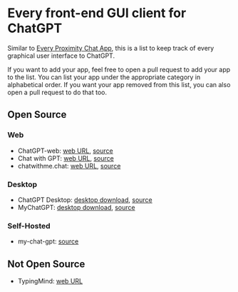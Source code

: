 # Every front-end GUI client for ChatGPT

Similar to [Every Proximity Chat App](https://github.com/billmei/every-proximity-chat-app), this is a list to keep track of every graphical user interface to ChatGPT.

If you want to add your app, feel free to open a pull request to add your app to the list. You can list your app under the appropriate category in alphabetical order. If you want your app removed from this list, you can also open a pull request to do that too.

## Open Source

### Web
- ChatGPT-web: [web URL](https://niek.github.io/chatgpt-web/), [source](https://github.com/cogentapps/chat-with-gpt)
- Chat with GPT: [web URL](https://chatwithgpt.netlify.app/), [source](https://github.com/cogentapps/chat-with-gpt)
- chatwithme.chat: [web URL](https://www.chatwithme.chat/), [source](https://github.com/kierangilliam/chatwithme.chat)

### Desktop
- ChatGPT Desktop: [desktop download](https://github.com/chatgptui/desktop/releases), [source](https://github.com/chatgptui/desktop)
- MyChatGPT: [desktop download](https://github.com/Loeffeldude/my-chat-gpt/releases), [source](https://github.com/Loeffeldude/my-chat-gpt)

### Self-Hosted
- my-chat-gpt: [source](https://github.com/michaelnutt02/my-chat-gpt)

## Not Open Source
- TypingMind: [web URL](https://www.typingmind.com)
